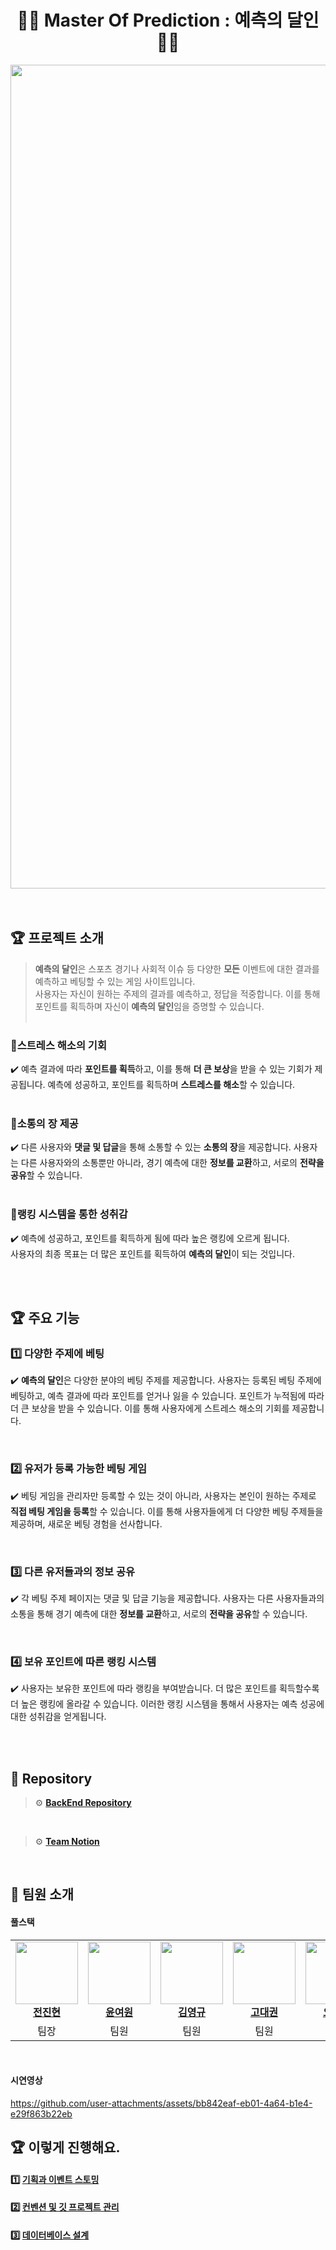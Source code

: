 <div align="center">
    

# 🎯🎲 Master Of Prediction  : 예측의 달인 🎲🎯

<img width="1318" alt="KakaoTalk_20240726_133346438" src="https://github.com/user-attachments/assets/2acdb7c8-9e46-4dc2-a3a5-fb24b92cfa55">

<br>
<br/>

</div>

<br>

## 🏆 프로젝트 소개
> **예측의 달인**은 스포츠 경기나 사회적 이슈 등 다양한 **모든** 이벤트에 대한 결과를 예측하고 베팅할 수 있는 게임 사이트입니다.</br> 사용자는 자신이 원하는 주제의 결과를 예측하고, 정답을 적중합니다. 이를 통해 포인트를 획득하며 자신이 **예측의 달인**임을 증명할 수 있습니다.
<br></br>


### 🎲스트레스 해소의 기회
✔️ 예측 결과에 따라 **포인트를 획득**하고, 이를 통해 **더 큰 보상**을 받을 수 있는 기회가 제공됩니다. 예측에 성공하고, 포인트를 획득하며 **스트레스를 해소**할 수 있습니다.
<br><br/>

### 🎲소통의 장 제공
✔️ 다른 사용자와 **댓글 및 답글**을 통해 소통할 수 있는 **소통의 장**을 제공합니다. 사용자는 다른 사용자와의 소통뿐만 아니라, 경기 예측에 대한 **정보를 교환**하고, 서로의 **전략을 공유**할 수 있습니다.
<br><br/>

### 🎲랭킹 시스템을 통한 성취감
✔️ 예측에 성공하고, 포인트를 획득하게 됨에 따라 높은 랭킹에 오르게 됩니다. <br/> 
사용자의 최종 목표는 더 많은 포인트를 획득하여 **예측의 달인**이 되는 것입니다.
<br><br/>

<br>

## 🏆 주요 기능

### 1️⃣ 다양한 주제에 베팅
✔️ **예측의 달인**은 다양한 분야의 베팅 주제를 제공합니다. 사용자는 등록된 베팅 주제에 베팅하고, 예측 결과에 따라 포인트를 얻거나 잃을 수 있습니다. 포인트가 누적됨에 따라 더 큰 보상을 받을 수 있습니다. 이를 통해 사용자에게 스트레스 해소의 기회를 제공합니다.

</br>

### **2️⃣ 유저가 등록 가능한 베팅 게임**
✔️ 베팅 게임을 관리자만 등록할 수 있는 것이 아니라, 사용자는 본인이 원하는 주제로 **직접 베팅 게임을 등록**할 수 있습니다. 이를 통해 사용자들에게 더 다양한 베팅 주제들을 제공하며, 새로운 베팅 경험을 선사합니다.

</br>

### **3️⃣ 다른 유저들과의 정보 공유**
✔️ 각 베팅 주제 페이지는 댓글 및 답글 기능을 제공합니다. 사용자는 다른 사용자들과의 소통을 통해 경기 예측에 대한 **정보를 교환**하고, 서로의 **전략을 공유**할 수 있습니다.

</br>

### **4️⃣ 보유 포인트에 따른 랭킹 시스템**
✔️ 사용자는 보유한 포인트에 따라 랭킹을 부여받습니다. 더 많은 포인트를 획득할수록 더 높은 랭킹에 올라갈 수 있습니다. 이러한 랭킹 시스템을 통해서 사용자는 예측 성공에 대한 성취감을 얻게됩니다.

</br>


<br>

## 🔻 Repository

> ⚙️ **[BackEnd Repository](https://github.com/mtvs-3rd-outsider/master-of-prediction)**
<br>

> ⚙️ **[Team Notion](https://www.notion.so/ohgiraffers/572fe06c07714028b3f9a834d6726c03)**

<br>

## 👋 팀원 소개

#### 풀스택
<table align="center">
  <tbody>
    <tr>
      <td align="center"><a href="https://github.com/jeonjinhyun"><img src="https://github.com/jeonjinhyun.png" width="100px;" alt=""/><br /><b>전진현</b></a><br /></td>
      <td align="center"><a href="https://github.com/tripleyoung"><img src="https://github.com/tripleyoung.png" width="100px;" alt=""/><br /><b>윤여원</b></a><br /></td>
      <td align="center"><a href="https://github.com/apfp77"><img src="https://github.com/apfp77.png" width="100px;" alt=""/><br /><b>김영규</b></a><br /></td>
          <td align="center"><a href="https://github.com/daekwon2000 "><img src="https://github.com/daekwon2000.png" width="100px;" alt=""/><br /><b>고대권</b></a><br /></td>
          <td align="center"><a href="https://github.com/otw7917"><img src="https://github.com/otw7917.png" width="100px;" alt=""/><br /><b>오택원</b></a><br /></td>
          <td align="center"><a href="https://github.com/pyoya1123"><img src="https://github.com/pyoya1123.png" width="100px;" alt=""/><br /><b>전성표</b></a><br /></td>
    </tr>
    <tr>
      <td align="center">팀장</td>
      <td align="center">팀원</td>
      <td align="center">팀원</td>
      <td align="center">팀원</td>
      <td align="center">팀원</td>
      <td align="center">팀원</td>
    </tr>
  </tbody>
</table>


<br/>

#### 시연영상
https://github.com/user-attachments/assets/bb842eaf-eb01-4a64-b1e4-e29f863b22eb


## 🏆 이렇게 진행해요.

#### 1️⃣ [기획과 이벤트 스토밍](https://github.com/mtvs-3rd-outsider/.github/wiki/1.-%EA%B8%B0%ED%9A%8D-%EB%B0%8F-%ED%94%84%EB%A1%9C%ED%86%A0%ED%83%80%EC%9D%B4%ED%95%91)

#### 2️⃣ [컨벤션 및 깃 프로젝트 관리](https://github.com/mtvs-3rd-outsider/master-of-prediction/wiki/2.-%EC%BB%A8%EB%B2%A4%EC%85%98-%EB%B0%8F-%EA%B9%83-%ED%94%84%EB%A1%9C%EC%A0%9D%ED%8A%B8-%EA%B4%80%EB%A6%AC)

#### 3️⃣ [데이터베이스 설계](https://github.com/mtvs-3rd-outsider/master-of-prediction/wiki/3.-%EB%8D%B0%EC%9D%B4%ED%84%B0%EB%B2%A0%EC%9D%B4%EC%8A%A4-%EC%84%A4%EA%B3%84)

<br>
